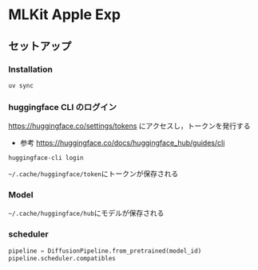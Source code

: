# MLKit Apple Exp

## セットアップ

### Installation

```shell
uv sync
```

### huggingface CLI のログイン

https://huggingface.co/settings/tokens にアクセスし，トークンを発行する

-   参考 https://huggingface.co/docs/huggingface_hub/guides/cli

```shell
huggingface-cli login
```

`~/.cache/huggingface/token`にトークンが保存される

### Model

`~/.cache/huggingface/hub`にモデルが保存される

### scheduler

```python
pipeline = DiffusionPipeline.from_pretrained(model_id)
pipeline.scheduler.compatibles
```
